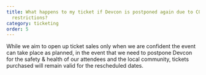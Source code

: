 ```yaml
---
title: What happens to my ticket if Devcon is postponed again due to COVID
  restrictions?
category: ticketing
order: 5
---
```


While we aim to open up ticket sales only when we are confident the event can take place as planned, in the event that we need to postpone Devcon for the safety & health of our attendees and the local community, tickets purchased will remain valid for the rescheduled dates.
